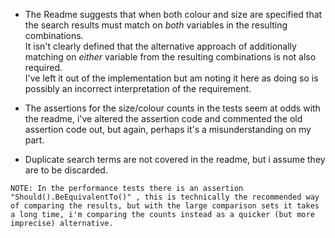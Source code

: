 - The Readme suggests that when both colour and size are specified that the search results must match on *both* variables in the resulting combinations.  
It isn't clearly defined that the alternative approach of additionally matching on *either* variable from the resulting combinations is not also required.  
I've left it out of the implementation but am noting it here as doing so is possibly an incorrect interpretation of the requirement.

- The assertions for the size/colour counts in the tests seem at odds with the readme, i've altered the assertion code and commented the old assertion code out, but again, perhaps it's a misunderstanding on my part.  

- Duplicate search terms are not covered in the readme, but i assume they are to be discarded.

```NOTE: In the performance tests there is an assertion "Should().BeEquivalentTo()" , this is technically the recommended way of comparing the results, but with the large comparison sets it takes a long time, i'm comparing the counts instead as a quicker (but more imprecise) alternative.```